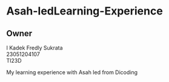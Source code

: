 # Asah-IedLearning-Experience

Owner
-- 

I Kadek Fredly Sukrata <br>
23051204107 <br>
TI23D <br>

My learning experience with Asah Ied from Dicoding